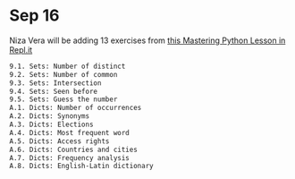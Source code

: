 # Sep 16

Niza Vera will be adding 13 exercises from [this Mastering Python Lesson in Repl.it](https://repl.it/classroom/invite/avFe7Od)

```bash
9.1. Sets: Number of distinct
9.2. Sets: Number of common
9.3. Sets: Intersection
9.4. Sets: Seen before
9.5. Sets: Guess the number
A.1. Dicts: Number of occurrences
A.2. Dicts: Synonyms
A.3. Dicts: Elections
A.4. Dicts: Most frequent word
A.5. Dicts: Access rights
A.6. Dicts: Countries and cities
A.7. Dicts: Frequency analysis
A.8. Dicts: English-Latin dictionary
```

